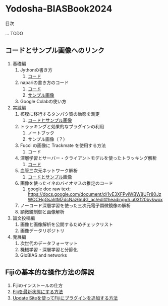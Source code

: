 # Yodosha-BIASBook2024

目次

... TODO

## コードとサンプル画像へのリンク

1. 基礎編
   1. Jythonの書き方
      1. [コード](miura/JythonBasics)
   2. napariの書き方のコード
      1. [コード](huang/code/sample_code.ipynb)
      2. [サンプル画像](huang/code/sample_images)
   3. Google Colabの使い方
2. 実践編
   1. 核膜に移行するタンパク質の動態を測定
      1. [コードとサンプル画像](miura/module_Nucleus)
   2. トラッキングと効果的なプラグインの利用
      1. ノートブック
      2. サンプル画像（？）
   3. Fucci の画像に Trackmate を使用する方法
      1. コード
   4. 深層学習とサーバー・クライアントモデルを使ったトラッキング解析
      1. [コード](module_Mastodon)
   5. 血管三次元ネットワーク解析
      1. [コードとサンプル画像](miura/module_bloodVessels)
   6. 画像を使ったイネのバイオマスの推定のコード
      1. google doc raw text: <https://docs.google.com/document/d/1yE3XFPviWBW8UFr80JzWOCHgGsahtMZdcNaz6n4G_ac/edit#heading=h.u03f20bykwox>
   7. ノーコード深層学習を使った三次元電子顕微鏡像の解析
   8. 顕微鏡制御と画像解析
3. 論文投稿編
   1. 画像と画像解析を公開するためチェックリスト
   2. 画像データリポジトリ
4. 発展編
   1. 次世代のデータフォーマット
   2. 機械学習・深層学習と分節化
   3. GloBIAS and networks



## Fijiの基本的な操作方法の解説

1. Fijiのインストールの仕方
2. [FIjiを最新状態にする方法](instructions/UpdatingFiji.md)
3. [Update Siteを使ってFijiにプラグインを追加する方法](instructions/InstallingPluginViaUpdateSites.md)

